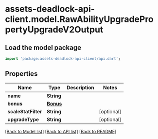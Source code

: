 # assets-deadlock-api-client.model.RawAbilityUpgradePropertyUpgradeV2Output

## Load the model package
```dart
import 'package:assets-deadlock-api-client/api.dart';
```

## Properties
Name | Type | Description | Notes
------------ | ------------- | ------------- | -------------
**name** | **String** |  | 
**bonus** | [**Bonus**](Bonus.md) |  | 
**scaleStatFilter** | **String** |  | [optional] 
**upgradeType** | **String** |  | [optional] 

[[Back to Model list]](../README.md#documentation-for-models) [[Back to API list]](../README.md#documentation-for-api-endpoints) [[Back to README]](../README.md)


